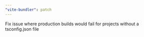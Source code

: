 ```yaml
---
"vite-bundler": patch
---
```


Fix issue where production builds would fail for projects without a tsconfig.json file
